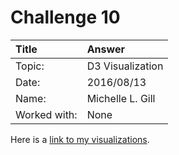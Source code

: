 # Challenge 10

| Title        | Answer                     |
| :----------  | :------------------------  |
| Topic:       | D3 Visualization           |
| Date:        | 2016/08/13                 |
| Name:        | Michelle L. Gill           |
| Worked with: | None                       |

Here is a [link to my visualizations](http://htmlpreview.github.io/?https://raw.githubusercontent.com/mlgill/nyc16_ds8/master/challenges/submissions/10-d3/michelle/index.html?token=ABrQOZhu_s9-MGNuhLaQ4Yu6WbWk1UYJks5Xu0mKwA%3D%3D).